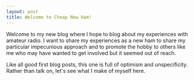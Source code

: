 ```yaml
---
layout: post
title: Welcome to Cheap New Ham!
---
```


Welcome to my new blog where I hope to blog about my experiences with amateur
radio.  I want to share my experiences as a new ham to share my particular
impecunious approach and to promote the hobby to others like me who may have
wanted to get involved but it seemed out of reach.

Like all good first blog posts, this one is full of optimism and
unspecificity.  Rather than talk on, let's see what I make of myself here.
